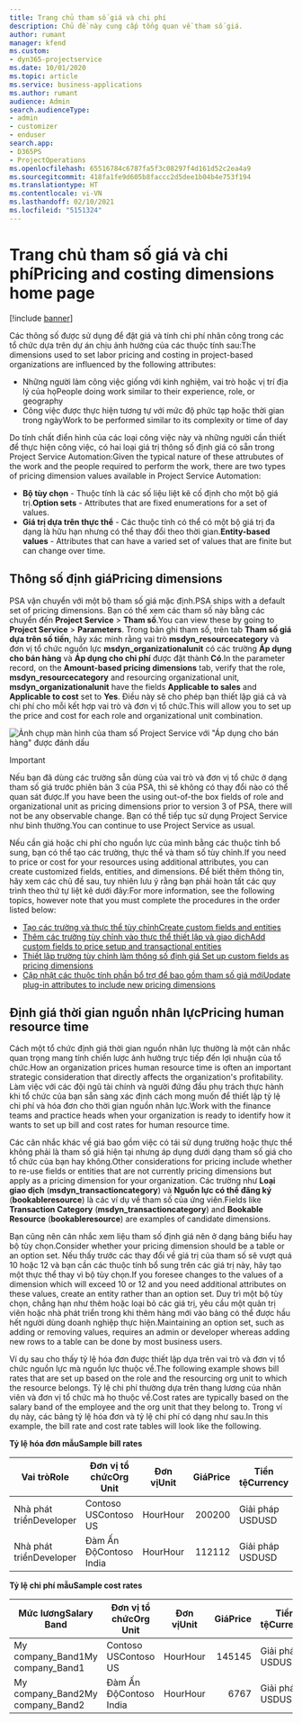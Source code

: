 ```yaml
---
title: Trang chủ tham số giá và chi phí
description: Chủ đề này cung cấp tổng quan về tham số giá.
author: rumant
manager: kfend
ms.custom:
- dyn365-projectservice
ms.date: 10/01/2020
ms.topic: article
ms.service: business-applications
ms.author: rumant
audience: Admin
search.audienceType:
- admin
- customizer
- enduser
search.app:
- D365PS
- ProjectOperations
ms.openlocfilehash: 65516784c6787fa5f3c08297f4d161d52c2ea4a9
ms.sourcegitcommit: 418fa1fe9d605b8faccc2d5dee1b04b4e753f194
ms.translationtype: HT
ms.contentlocale: vi-VN
ms.lasthandoff: 02/10/2021
ms.locfileid: "5151324"
---
```

# <a name="pricing-and-costing-dimensions-home-page"></a><span data-ttu-id="596c6-103">Trang chủ tham số giá và chi phí</span><span class="sxs-lookup"><span data-stu-id="596c6-103">Pricing and costing dimensions home page</span></span>

[!include [banner](../includes/psa-now-project-operations.md)]

<span data-ttu-id="596c6-104">Các thông số được sử dụng để đặt giá và tính chi phí nhân công trong các tổ chức dựa trên dự án chịu ảnh hưởng của các thuộc tính sau:</span><span class="sxs-lookup"><span data-stu-id="596c6-104">The dimensions used to set labor pricing and costing in project-based organizations are influenced by the following attributes:</span></span>

- <span data-ttu-id="596c6-105">Những người làm công việc giống với kinh nghiệm, vai trò hoặc vị trí địa lý của họ</span><span class="sxs-lookup"><span data-stu-id="596c6-105">People doing work similar to their experience, role, or geography</span></span>
- <span data-ttu-id="596c6-106">Công việc được thực hiện tương tự với mức độ phức tạp hoặc thời gian trong ngày</span><span class="sxs-lookup"><span data-stu-id="596c6-106">Work to be performed similar to its complexity or time of day</span></span>

<span data-ttu-id="596c6-107">Do tính chất điển hình của các loại công việc này và những người cần thiết để thực hiện công việc, có hai loại giá trị thông số định giá có sẵn trong Project Service Automation:</span><span class="sxs-lookup"><span data-stu-id="596c6-107">Given the typical nature of these attrubutes of the work and the people required to perform the work, there are two types of pricing dimension values available in Project Service Automation:</span></span> 

- <span data-ttu-id="596c6-108">**Bộ tùy chọn** - Thuộc tính là các số liệu liệt kê cố định cho một bộ giá trị.</span><span class="sxs-lookup"><span data-stu-id="596c6-108">**Option sets** - Attributes that are fixed enumerations for a set of values.</span></span>
- <span data-ttu-id="596c6-109">**Giá trị dựa trên thực thể** - Các thuộc tính có thể có một bộ giá trị đa dạng là hữu hạn nhưng có thể thay đổi theo thời gian.</span><span class="sxs-lookup"><span data-stu-id="596c6-109">**Entity-based values** - Attributes that can have a varied set of values that are finite but can change over time.</span></span>

## <a name="pricing-dimensions"></a><span data-ttu-id="596c6-110">Thông số định giá</span><span class="sxs-lookup"><span data-stu-id="596c6-110">Pricing dimensions</span></span>

<span data-ttu-id="596c6-111">PSA vận chuyển với một bộ tham số giá mặc định.</span><span class="sxs-lookup"><span data-stu-id="596c6-111">PSA ships with a default set of pricing dimensions.</span></span> <span data-ttu-id="596c6-112">Bạn có thể xem các tham số này bằng các chuyển đến **Project Service** > **Tham số**.</span><span class="sxs-lookup"><span data-stu-id="596c6-112">You can view these by going to **Project Service** > **Parameters**.</span></span> <span data-ttu-id="596c6-113">Trong bản ghi tham số, trên tab **Tham số giá dựa trên số tiền**, hãy xác minh rằng vai trò **msdyn_resourcecategory** và đơn vị tổ chức nguồn lực **msdyn_organizationalunit** có các trường **Áp dụng cho bán hàng** và **Áp dụng cho chi phí** được đặt thành **Có**.</span><span class="sxs-lookup"><span data-stu-id="596c6-113">In the parameter record, on the **Amount-based pricing dimensions** tab, verify that the role, **msdyn_resourcecategory** and resourcing organizational unit, **msdyn_organizationalunit** have the fields **Applicable to sales** and **Applicable to cost** set to **Yes**.</span></span> <span data-ttu-id="596c6-114">Điều này sẽ cho phép bạn thiết lập giá cả và chi phí cho mỗi kết hợp vai trò và đơn vị tổ chức.</span><span class="sxs-lookup"><span data-stu-id="596c6-114">This will allow you to set up the price and cost for each role and organizational unit combination.</span></span>

![Ảnh chụp màn hình của tham số Project Service với "Áp dụng cho bán hàng" được đánh dấu](media/PS-OOB-parameters.png)

> [!IMPORTANT]
> <span data-ttu-id="596c6-116">Nếu bạn đã dùng các trường sẵn dùng của vai trò và đơn vị tổ chức ở dạng tham số giá trước phiên bản 3 của PSA, thì sẽ không có thay đổi nào có thể quan sát được.</span><span class="sxs-lookup"><span data-stu-id="596c6-116">If you have been the using out-of-the box fields of role and organizational unit as pricing dimensions prior to version 3 of PSA, there will not be any observable change.</span></span> <span data-ttu-id="596c6-117">Bạn có thể tiếp tục sử dụng Project Service như bình thường.</span><span class="sxs-lookup"><span data-stu-id="596c6-117">You can continue to use Project Service as usual.</span></span> 

<span data-ttu-id="596c6-118">Nếu cần giá hoặc chi phí cho nguồn lực của mình bằng các thuộc tính bổ sung, bạn có thể tạo các trường, thực thể và tham số tùy chỉnh.</span><span class="sxs-lookup"><span data-stu-id="596c6-118">If you need to price or cost for your resources using additional attributes, you can create customized fields, entities, and dimensions.</span></span> <span data-ttu-id="596c6-119">Để biết thêm thông tin, hãy xem các chủ đề sau, tuy nhiên lưu ý rằng bạn phải hoàn tất các quy trình theo thứ tự liệt kê dưới đây:</span><span class="sxs-lookup"><span data-stu-id="596c6-119">For more information, see the following topics, however note that you must complete the procedures in the order listed below:</span></span>

- [<span data-ttu-id="596c6-120">Tạo các trường và thực thể tùy chỉnh</span><span class="sxs-lookup"><span data-stu-id="596c6-120">Create custom fields and entities</span></span>](create-custom-fields-entities.md)
- [<span data-ttu-id="596c6-121">Thêm các trường tùy chỉnh vào thực thể thiết lập và giao dịch</span><span class="sxs-lookup"><span data-stu-id="596c6-121">Add custom fields to price setup and transactional entities</span></span>](field-references.md)
- [<span data-ttu-id="596c6-122">Thiết lập trường tùy chỉnh làm thông số định giá </span><span class="sxs-lookup"><span data-stu-id="596c6-122">Set up custom fields as pricing dimensions</span></span>](set-up-pricing-dimensions.md)
- [<span data-ttu-id="596c6-123">Cập nhật các thuộc tính phần bổ trợ để bao gồm tham số giá mới</span><span class="sxs-lookup"><span data-stu-id="596c6-123">Update plug-in attributes to include new pricing dimensions</span></span>](update-plug-in-attributes.md)

## <a name="pricing-human-resource-time"></a><span data-ttu-id="596c6-124">Định giá thời gian nguồn nhân lực</span><span class="sxs-lookup"><span data-stu-id="596c6-124">Pricing human resource time</span></span>
<span data-ttu-id="596c6-125">Cách một tổ chức định giá thời gian nguồn nhân lực thường là một cân nhắc quan trọng mang tính chiến lược ảnh hưởng trực tiếp đến lợi nhuận của tổ chức.</span><span class="sxs-lookup"><span data-stu-id="596c6-125">How an organization prices human resource time is often an important strategic consideration that directly affects the organization's profitability.</span></span> <span data-ttu-id="596c6-126">Làm việc với các đội ngũ tài chính và người đứng đầu phụ trách thực hành khi tổ chức của bạn sẵn sàng xác định cách mong muốn để thiết lập tỷ lệ chi phí và hóa đơn cho thời gian nguồn nhân lực.</span><span class="sxs-lookup"><span data-stu-id="596c6-126">Work with the finance teams and practice heads when your organization is ready to identify how it wants to set up bill and cost rates for human resource time.</span></span>

<span data-ttu-id="596c6-127">Các cân nhắc khác về giá bao gồm việc có tái sử dụng trường hoặc thực thể không phải là tham số giá hiện tại nhưng áp dụng dưới dạng tham số giá cho tổ chức của bạn hay không.</span><span class="sxs-lookup"><span data-stu-id="596c6-127">Other considerations for pricing include whether to re-use fields or entities that are not currently pricing dimensions but apply as a pricing dimension for your organization.</span></span> <span data-ttu-id="596c6-128">Các trường như **Loại giao dịch** (**msdyn_transactioncategory**) và **Nguồn lực có thể đăng ký** (**bookableresource**) là các ví dụ về tham số của ứng viên.</span><span class="sxs-lookup"><span data-stu-id="596c6-128">Fields like **Transaction Category** (**msdyn_transactioncategory**) and **Bookable Resource** (**bookableresource**) are examples of candidate dimensions.</span></span> 

<span data-ttu-id="596c6-129">Bạn cũng nên cân nhắc xem liệu tham số định giá nên ở dạng bảng biểu hay bộ tùy chọn.</span><span class="sxs-lookup"><span data-stu-id="596c6-129">Consider whether your pricing dimension should be a table or an option set.</span></span> <span data-ttu-id="596c6-130">Nếu thấy trước các thay đổi về giá trị của tham số sẽ vượt quá 10 hoặc 12 và bạn cần các thuộc tính bổ sung trên các giá trị này, hãy tạo một thực thể thay vì bộ tùy chọn.</span><span class="sxs-lookup"><span data-stu-id="596c6-130">If you foresee changes to the values of a dimension which will exceed 10 or 12 and you need additional attributes on these values, create an entity rather than an option set.</span></span> <span data-ttu-id="596c6-131">Duy trì một bộ tùy chọn, chẳng hạn như thêm hoặc loại bỏ các giá trị, yêu cầu một quản trị viên hoặc nhà phát triển trong khi thêm hàng mới vào bảng có thể được hầu hết người dùng doanh nghiệp thực hiện.</span><span class="sxs-lookup"><span data-stu-id="596c6-131">Maintaining an option set, such as adding or removing values, requires an admin or developer whereas adding new rows to a table can be done by most business users.</span></span>

<span data-ttu-id="596c6-132">Ví dụ sau cho thấy tỷ lệ hóa đơn được thiết lập dựa trên vai trò và đơn vị tổ chức nguồn lực mà nguồn lực thuộc về.</span><span class="sxs-lookup"><span data-stu-id="596c6-132">The following example shows bill rates that are set up based on the role and the resourcing org unit to which the resource belongs.</span></span> <span data-ttu-id="596c6-133">Tỷ lệ chi phí thường dựa trên thang lương của nhân viên và đơn vị tổ chức mà họ thuộc về.</span><span class="sxs-lookup"><span data-stu-id="596c6-133">Cost rates are typically based on the salary band of the employee and the org unit that they belong to.</span></span> <span data-ttu-id="596c6-134">Trong ví dụ này, các bảng tỷ lệ hóa đơn và tỷ lệ chi phí có dạng như sau.</span><span class="sxs-lookup"><span data-stu-id="596c6-134">In this example, the bill rate and cost rate tables will look like the following.</span></span>

<span data-ttu-id="596c6-135">**Tỷ lệ hóa đơn mẫu**</span><span class="sxs-lookup"><span data-stu-id="596c6-135">**Sample bill rates**</span></span>

| <span data-ttu-id="596c6-136">Vai trò</span><span class="sxs-lookup"><span data-stu-id="596c6-136">Role</span></span>        | <span data-ttu-id="596c6-137">Đơn vị tổ chức</span><span class="sxs-lookup"><span data-stu-id="596c6-137">Org Unit</span></span>    |<span data-ttu-id="596c6-138">Đơn vị</span><span class="sxs-lookup"><span data-stu-id="596c6-138">Unit</span></span>      |<span data-ttu-id="596c6-139">Giá</span><span class="sxs-lookup"><span data-stu-id="596c6-139">Price</span></span>      |<span data-ttu-id="596c6-140">Tiền tệ</span><span class="sxs-lookup"><span data-stu-id="596c6-140">Currency</span></span>  |
| ------------|-------------|----------|----------:|----------|
| <span data-ttu-id="596c6-141">Nhà phát triển</span><span class="sxs-lookup"><span data-stu-id="596c6-141">Developer</span></span>   | <span data-ttu-id="596c6-142">Contoso US</span><span class="sxs-lookup"><span data-stu-id="596c6-142">Contoso US</span></span>  |<span data-ttu-id="596c6-143">Hour</span><span class="sxs-lookup"><span data-stu-id="596c6-143">Hour</span></span> | <span data-ttu-id="596c6-144">200</span><span class="sxs-lookup"><span data-stu-id="596c6-144">200</span></span>|<span data-ttu-id="596c6-145">Giải pháp USD</span><span class="sxs-lookup"><span data-stu-id="596c6-145">USD</span></span>     |
| <span data-ttu-id="596c6-146">Nhà phát triển</span><span class="sxs-lookup"><span data-stu-id="596c6-146">Developer</span></span>   | <span data-ttu-id="596c6-147">Đàm Ấn Độ</span><span class="sxs-lookup"><span data-stu-id="596c6-147">Contoso India</span></span> |<span data-ttu-id="596c6-148">Hour</span><span class="sxs-lookup"><span data-stu-id="596c6-148">Hour</span></span>|   <span data-ttu-id="596c6-149">112</span><span class="sxs-lookup"><span data-stu-id="596c6-149">112</span></span>|<span data-ttu-id="596c6-150">Giải pháp USD</span><span class="sxs-lookup"><span data-stu-id="596c6-150">USD</span></span>     |


<span data-ttu-id="596c6-151">**Tỷ lệ chi phí mẫu**</span><span class="sxs-lookup"><span data-stu-id="596c6-151">**Sample cost rates**</span></span>

| <span data-ttu-id="596c6-152">Mức lương</span><span class="sxs-lookup"><span data-stu-id="596c6-152">Salary Band</span></span>     | <span data-ttu-id="596c6-153">Đơn vị tổ chức</span><span class="sxs-lookup"><span data-stu-id="596c6-153">Org Unit</span></span>    |<span data-ttu-id="596c6-154">Đơn vị</span><span class="sxs-lookup"><span data-stu-id="596c6-154">Unit</span></span>      |<span data-ttu-id="596c6-155">Giá</span><span class="sxs-lookup"><span data-stu-id="596c6-155">Price</span></span>      |<span data-ttu-id="596c6-156">Tiền tệ</span><span class="sxs-lookup"><span data-stu-id="596c6-156">Currency</span></span>  |
| ----------------|-------------|----------|----------:|----------|
| <span data-ttu-id="596c6-157">My company_Band1</span><span class="sxs-lookup"><span data-stu-id="596c6-157">My company_Band1</span></span> | <span data-ttu-id="596c6-158">Contoso US</span><span class="sxs-lookup"><span data-stu-id="596c6-158">Contoso US</span></span>  |<span data-ttu-id="596c6-159">Hour</span><span class="sxs-lookup"><span data-stu-id="596c6-159">Hour</span></span> | <span data-ttu-id="596c6-160">145</span><span class="sxs-lookup"><span data-stu-id="596c6-160">145</span></span>|<span data-ttu-id="596c6-161">Giải pháp USD</span><span class="sxs-lookup"><span data-stu-id="596c6-161">USD</span></span>     |
| <span data-ttu-id="596c6-162">My company_Band2</span><span class="sxs-lookup"><span data-stu-id="596c6-162">My company_Band2</span></span> | <span data-ttu-id="596c6-163">Đàm Ấn Độ</span><span class="sxs-lookup"><span data-stu-id="596c6-163">Contoso India</span></span> |<span data-ttu-id="596c6-164">Hour</span><span class="sxs-lookup"><span data-stu-id="596c6-164">Hour</span></span>|   <span data-ttu-id="596c6-165">67</span><span class="sxs-lookup"><span data-stu-id="596c6-165">67</span></span>|<span data-ttu-id="596c6-166">Giải pháp USD</span><span class="sxs-lookup"><span data-stu-id="596c6-166">USD</span></span>     |
